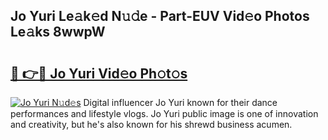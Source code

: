 ## Jo Yuri Le𝚊k𝚎d N𝚞𝚍e - Part-EUV Vid𝚎o Photos Le𝚊ks 8wwpW

# <h2><a href="http://fbdyof0.evod.top/?m=Jo+Yuri">🔗 👉🔴 Jo Yuri Vid𝚎o Ph𝚘t𝚘s</a></h2>

[![Jo Yuri N𝚞d𝚎s](https://i.imgur.com/8V9OHl7.gif)](http://fbdyof0.evod.top/?m=Jo+Yuri)
Digital influencer Jo Yuri known for their dance performances and lifestyle vlogs. Jo Yuri public image is one of innovation and creativity, but he's also known for his shrewd business acumen. 
